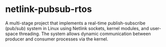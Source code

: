 # netlink-pubsub-rtos
A multi-stage project that implements a real-time publish-subscribe (pub/sub) system in Linux using Netlink sockets, kernel modules, and user-space threading. The system allows dynamic communication between producer and consumer processes via the kernel.
